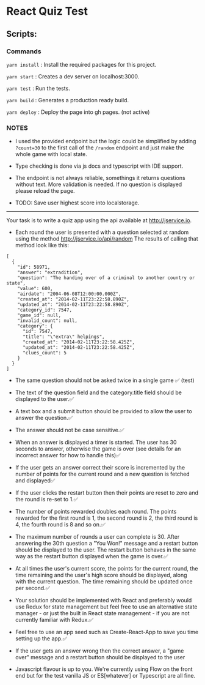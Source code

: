 # React Quiz Test

## Scripts: 

### Commands

`yarn install` : Install the required packages for this project.

`yarn start` : Creates a dev server on localhost:3000.

`yarn test` : Run the tests.

`yarn build` : Generates a production ready build.

`yarn deploy` : Deploy the page into gh pages. (not active)




### NOTES
- I used the provided endpoint but the logic could be simplified by adding `?count=30` 
to the first call of the `/random` endpoint and just make the whole game with local state.

- Type checking is done via js docs and typescript with IDE support.

- The endpoint is not always reliable, somethings it returns questions without text. More validation is needed. If no question is displayed please reload the page.

- TODO: Save user highest score into localstorage.
 
<hr> 

Your task is to write a quiz app using the api available at http://jservice.io.

+ Each round the user is presented with a question selected at random using the method http://jservice.io/api/random
The results of calling that method look like this:
```
[
  {
    "id": 58971,
    "answer": "extradition",
    "question": "The handing over of a criminal to another country or state",
    "value": 600,
    "airdate": "2004-06-08T12:00:00.000Z",
    "created_at": "2014-02-11T23:22:58.890Z",
    "updated_at": "2014-02-11T23:22:58.890Z",
    "category_id": 7547,
    "game_id": null,
    "invalid_count": null,
    "category": {
      "id": 7547,
      "title": "\"extra\" helpings",
      "created_at": "2014-02-11T23:22:58.425Z",
      "updated_at": "2014-02-11T23:22:58.425Z",
      "clues_count": 5
    }
  }
]
```
+ The same question should not be asked twice in a single game ✅ (test)
+ The text of the question field and the category.title field should be displayed to the user.✅
+ A text box and a submit button should be provided to allow the user to answer the question.✅
+ The answer should not be case sensitive.✅ 
+ When an answer is displayed a timer is started. The user has 30 seconds to answer, otherwise the game is over (see details for an incorrect answer for how to handle this)✅ 
+ If the user gets an answer correct their score is incremented by the number of points for the current round and a new question is fetched and displayed✅

+ If the user clicks the restart button then their points are reset to zero and the round is re-set to 1.✅
+ The number of points rewarded doubles each round. The points rewarded for the first round is 1, the second round is 2, the third round is 4, the fourth round is 8 and so on.✅
+ The maximum number of rounds a user can complete is 30. After answering the 30th question a "You Won!" message and a restart button should be displayed to the user. The restart button behaves in the same way as the restart button displayed when the game is over.✅ 
+ At all times the user's current score, the points for the current round, the time remaining and the user's high score should be displayed, along with the current question. The time remaining should be updated once per second.✅

+ Your solution should be implemented with React and preferably would use Redux for state management but feel free to use an alternative state manager - or just the built in React state management - if you are not currently familiar with Redux.✅

+ Feel free to use an app seed such as Create-React-App to save you time setting up the app.✅


+ If the user gets an answer wrong then the correct answer, a "game over" message and a restart button should be displayed to the user
+ Javascript flavour is up to you. We're currently using Flow on the front end but for the test vanilla JS or ES[whatever] or Typescript are all fine.
